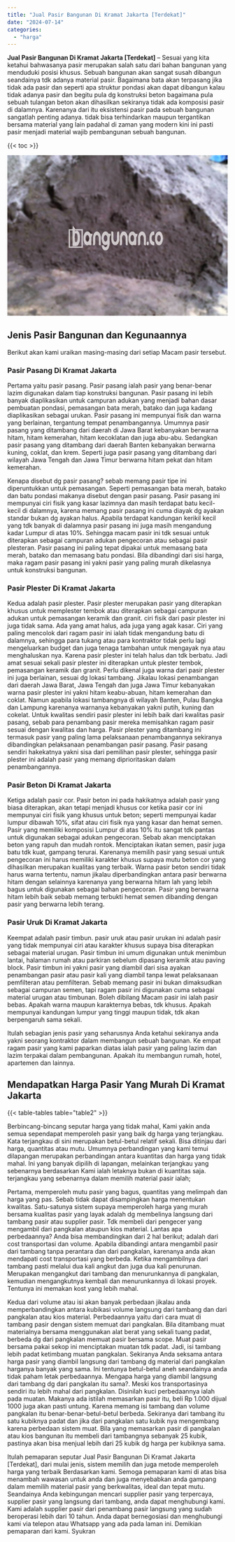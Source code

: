 ```yaml
---
title: "Jual Pasir Bangunan Di Kramat Jakarta [Terdekat]"
date: "2024-07-14"
categories: 
  - "harga"
---
```


**Jual Pasir Bangunan Di Kramat Jakarta \[Terdekat\]** – Sesuai yang kita ketahui bahwasanya pasir merupakan salah satu dari bahan bangunan yang menduduki posisi khusus. Sebuah bangunan akan sangat susah dibangun seandainya tdk adanya material pasir. Bagaimana bata akan terpasang jika tidak ada pasir dan seperti apa struktur pondasi akan dapat dibangun kalau tidak adanya pasir dan begitu pula dg konstruksi beton bagaimana pula sebuah tulangan beton akan dihasilkan sekiranya tidak ada komposisi pasir di dalamnya. Karenanya dari itu eksistensi pasir pada sebuah bangunan sangatlah penting adanya. tidak bisa terhindarkan maupun tergantikan bersama material yang lain padahal di zaman yang modern kini ini pasti pasir menjadi material wajib pembangunan sebuah bangunan.

{{< toc >}}

![Jual Pasir Bangunan Di Kramat Jakarta [Terdekat]](/images/jual-pasir-bangunan-69.png)

## Jenis Pasir Bangunan dan Kegunaannya

Berikut akan kami uraikan masing-masing dari setiap Macam pasir tersebut.

### Pasir Pasang Di Kramat Jakarta

Pertama yaitu pasir pasang. Pasir pasang ialah pasir yang benar-benar lazim digunakan dalam tiap konstruksi bangunan. Pasir pasang ini lebih banyak diaplikasikan untuk campuran adukan yang menjadi bahan dasar pembuatan pondasi, pemasangan bata merah, batako dan juga kadang diaplikasikan sebagai urukan. Pasir pasang ini mempunyai fisik dan warna yang berlainan, tergantung tempat penambangannya. Umumnya pasir pasang yang ditambang dari daerah di Jawa Barat kebanyakan berwarna hitam, hitam kemerahan, hitam kecoklatan dan juga abu-abu. Sedangkan pasir pasang yang ditambang dari daerah Banten kebanyakan berwarna kuning, coklat, dan krem. Seperti juga pasir pasang yang ditambang dari wilayah Jawa Tengah dan Jawa Timur berwarna hitam pekat dan hitam kemerahan.

Kenapa disebut dg pasir pasang? sebab memang pasir tipe ini diperuntukkan untuk pemasangan. Seperti pemasangan bata merah, batako dan batu pondasi makanya disebut dengan pasir pasang. Pasir pasang ini mempunyai ciri fisik yang kasar lazimnya dan masih terdapat batu kecil-kecil di dalamnya, karena memang pasir pasang ini cuma diayak dg ayakan standar bukan dg ayakan halus. Apabila terdapat kandungan kerikil kecil yang tdk banyak di dalamnya pasir pasang ini juga masih mengandung kadar Lumpur di atas 10%. Sehingga macam pasir ini tdk sesuai untuk diterapkan sebagai campuran adukan pengecoran atau sebagai pasir plesteran. Pasir pasang ini paling tepat dipakai untuk memasang bata merah, batako dan memasang batu pondasi. Bila dibandingi dari sisi harga, maka ragam pasir pasang ini yakni pasir yang paling murah dikelasnya untuk konstruksi bangunan.

### Pasir Plester Di Kramat Jakarta

Kedua adalah pasir plester. Pasir plester merupakan pasir yang diterapkan khusus untuk memplester tembok atau diterapkan sebagai campuran adukan untuk pemasangan keramik dan granit. ciri fisik dari pasir plester ini juga tidak sama. Ada yang amat halus, ada juga yang agak kasar. Ciri yang paling mencolok dari ragam pasir ini ialah tidak mengandung batu di dalamnya, sehingga para tukang atau para kontraktor tidak perlu lagi mengeluarkan budget dan juga tenaga tambahan untuk mengayak nya atau menghaluskan nya. Karena pasir plester ini telah halus dan tdk berbatu. Jadi amat sesuai sekali pasir plester ini diterapkan untuk plester tembok, pemasangan keramik dan granit. Perlu dikenal juga warna dari pasir plester ini juga berlainan, sesuai dg lokasi tambang. Jikalau lokasi penambangan dari daerah Jawa Barat, Jawa Tengah dan juga Jawa Timur kebanyakan warna pasir plester ini yakni hitam keabu-abuan, hitam kemerahan dan coklat. Namun apabila lokasi tambangnya di wilayah Banten, Pulau Bangka dan Lampung karenanya warnanya kebanyakan yakni putih, kuning dan cokelat. Untuk kwalitas sendiri pasir plester ini lebih baik dari kwalitas pasir pasang, sebab para penambang pasir mereka memisahkan ragam pasir sesuai dengan kwalitas dan harga. Pasir plester yang ditambang ini termasuk pasir yang paling lama pelaksanaan penambangannya sekiranya dibandingkan pelaksanaan penambangan pasir pasang. Pasir pasang sendiri hakekatnya yakni sisa dari pemilihan pasir plester, sehingga pasir plester ini adalah pasir yang memang diprioritaskan dalam penambangannya.

### Pasir Beton Di Kramat Jakarta

Ketiga adalah pasir cor. Pasir beton ini pada hakikatnya adalah pasir yang biasa diterapkan, akan tetapi menjadi khusus cor ketika pasir cor ini mempunyai ciri fisik yang khusus untuk beton; seperti mempunyai kadar lumpur dibawah 10%, sifat atau ciri fisik nya yang kasar dan hemat semen. Pasir yang memiliki komposisi Lumpur di atas 10% itu sangat tdk pantas untuk digunakan sebagai adukan pengecoran. Sebab akan menciptakan beton yang rapuh dan mudah rontok. Menciptakan ikatan semen, pasir juga batu tdk kuat, gampang terurai. Karenanya memilih pasir yang sesuai untuk pengecoran ini harus memiliki karakter khusus supaya mutu beton cor yang dihasilkan merupakan kualitas yang terbaik. Warna pasir beton sendiri tidak harus warna tertentu, namun jikalau diperbandingkan antara pasir berwarna hitam dengan selainnya karenanya yang berwarna hitam lah yang lebih bagus untuk digunakan sebagai bahan pengecoran. Pasir yang berwarna hitam lebih baik sebab memang terbukti hemat semen dibanding dengan pasir yang berwarna lebih terang.

### Pasir Uruk Di Kramat Jakarta

Keempat adalah pasir timbun. pasir uruk atau pasir urukan ini adalah pasir yang tidak mempunyai ciri atau karakter khusus supaya bisa diterapkan sebagai material urugan. Pasir timbun ini umum digunakan untuk menimbun lantai, halaman rumah atau parkiran sebelum dipasang keramik atau paving block. Pasir timbun ini yakni pasir yang diambil dari sisa ayakan penambangan pasir atau pasir kali yang diambil tanpa lewat pelaksanaan pemfilteran atau pemfilteran. Sebab memang pasir ini bukan dimaksudkan sebagai campuran semen, tapi ragam pasir ini digunakan cuma sebagai material urugan atau timbunan. Boleh dibilang Macam pasir ini ialah pasir bebas. Apakah warna maupun karakternya bebas, tdk khusus. Apakah mempunyai kandungan lumpur yang tinggi maupun tidak, tdk akan berpengaruh sama sekali.

Itulah sebagian jenis pasir yang seharusnya Anda ketahui sekiranya anda yakni seorang kontraktor dalam membangun sebuah bangunan. Ke empat ragam pasir yang kami paparkan diatas ialah pasir yang paling lazim dan lazim terpakai dalam pembangunan. Apakah itu membangun rumah, hotel, apartemen dan lainnya.

## Mendapatkan Harga Pasir Yang Murah Di Kramat Jakarta

{{< table-tables table="table2" >}}

Berbincang-bincang seputar harga yang tidak mahal, Kami yakin anda semua sependapat memperoleh pasir yang baik dg harga yang terjangkau. Kata terjangkau di sini merupakan betul-betul relatif sekali. Bisa ditinjau dari harga, quantitas atau mutu. Umumnya perbandingan yang kami temui dilapangan merupakan perbandingan antara kuantitas dan harga yang tidak mahal. Ini yang banyak dipilih di lapangan, melainkan terjangkau yang sebenarnya berdasarkan Kami ialah letaknya bukan di kuantitas saja. terjangkau yang sebenarnya dalam memilih material pasir ialah;

Pertama, memperoleh mutu pasir yang bagus, quantitas yang melimpah dan harga yang pas. Sebab tidak dapat disampingkan harga menentukan kwalitas. Satu-satunya sistem supaya memperoleh harga yang murah bersama kualitas pasir yang layak adalah dg membelinya langsung dari tambang pasir atau supplier pasir. Tdk membeli dari pengecer yang mengambil dari pangkalan ataupun kios material. Lantas apa perbedaannya? Anda bisa membandingkan dari 2 hal berikut; adalah dari cost transportasi dan volume. Apabila dibandingi antara mengambil pasir dari tambang tanpa perantara dan dari pangkalan, karenanya anda akan mendapati cost transportasi yang berbeda. Ketika mengambilnya dari tambang pasti melalui dua kali angkut dan juga dua kali penurunan. Merupakan mengangkut dari tambang dan menurunkannya di pangkalan, kemudian mengangkutnya kembali dan menurunkannya di lokasi proyek. Tentunya ini memakan kost yang lebih mahal.

Kedua dari volume atau isi akan banyak perbedaan jikalau anda memperbandingkan antara kubikasi volume langsung dari tambang dan dari pangkalan atau kios material. Perbedaannya yaitu dari cara muat di tambang pasir dengan sistem memuat dari pangkalan. Bila ditambang muat materialnya bersama menggunakan alat berat yang sekali tuang padat, berbeda dg dari pangkalan memuat pasir bersama scope. Muat pasir bersama pakai sekop ini menciptakan muatan tdk padat. Jadi, isi tambang lebih padat ketimbang muatan pangkalan. Sekiranya Anda seksama antara harga pasir yang diambil langsung dari tambang dg material dari pangkalan harganya banyak yang sama. Ini tentunya betul-betul aneh seandainya anda tidak paham letak perbedaannya. Mengapa harga yang diambil langsung dari tambang dg dari pangkalan itu sama?. Meski kos transportasinya sendiri itu lebih mahal dari pangkalan. Disinilah kuci perbedaannya ialah pada muatan. Makanya ada istilah memasarkan pasir itu, beli Rp 1.000 dijual 1000 juga akan pasti untung. Karena memang isi tambang dan volume pangkalan itu benar-benar-betul-betul berbeda. Sekiranya dari tambang itu satu kubiknya padat dan jika dari pangkalan satu kubik nya mengembang karena perbedaan sistem muat. Bila yang memasarkan pasir di pangkalan atau kios bangunan itu membeli dari tambangnya sebanyak 25 kubik, pastinya akan bisa menjual lebih dari 25 kubik dg harga per kubiknya sama.

Itulah pemaparan seputar Jual Pasir Bangunan Di Kramat Jakarta \[Terdekat\], dari mulai jenis, sistem memilih dan juga metode memperoleh harga yang terbaik Berdasarkan kami. Semoga pemaparan kami di atas bisa menambah wawasan untuk anda dan juga menyebabkan anda gampang dalam memilih material pasir yang berkwalitas, ideal dan tepat mutu. Seandainya Anda kebingungan mencari supplier pasir yang terpercaya, supplier pasir yang langsung dari tambang, anda dapat menghubungi kami. Kami adalah supplier pasir dari penambang pasir langsung yang sudah beroperasi lebih dari 10 tahun. Anda dapat bernegosiasi dan menghubungi kami via telepon atau Whatsapp yang ada pada laman ini. Demikian pemaparan dari kami. Syukran
